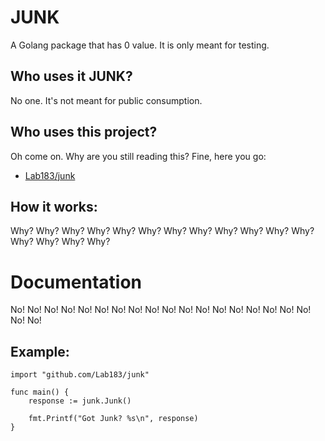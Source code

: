# JUNK
A Golang package that has 0 value. It is only meant for testing.

## Who uses it JUNK?

No one. It's not meant for public consumption.

## Who uses this project?

Oh come on.  Why are you still reading this? Fine, here you go:

* [Lab183/junk](https://github.com/Lab183/junk)

## How it works:

Why? Why? Why? Why? Why? Why? Why? Why? Why? Why? Why? Why? Why? Why? Why? Why? 

# Documentation

No! No! No! No! No! No! No! No! No! No! No! No! No! No! No! No! No! No! No! No! 

## Example:

```
import "github.com/Lab183/junk"

func main() {
    response := junk.Junk()

    fmt.Printf("Got Junk? %s\n", response)
}
```
